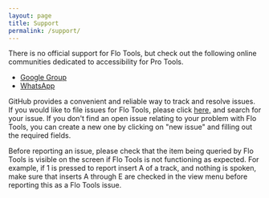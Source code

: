 ```yaml
---
layout: page
title: Support
permalink: /support/
---
```


There is no official support for Flo Tools, but check out the following online communities dedicated to accessibility for Pro Tools.  

* [Google Group](https://groups.google.com/forum/#!forum/ptaccess)
* [WhatsApp](https://chat.whatsapp.com/invite/EL8QdeK1T0pHEQCnTMwxen)

GitHub provides a convenient and reliable way to track and resolve issues. If you would like to file issues for Flo Tools, please click [here,](https://github.com/flotools/flotools/issues) and search for your issue. If you don't find an open issue relating to your problem with Flo Tools, you can create a new one by clicking on "new issue" and filling out the required fields.

Before reporting an issue, please check that the item being queried by Flo Tools is visible on the screen if Flo Tools is not functioning as expected. For example, if 1 is pressed to report insert A of a track, and nothing is spoken, make sure that inserts A through E are checked in the view menu before reporting this as a Flo Tools issue.
